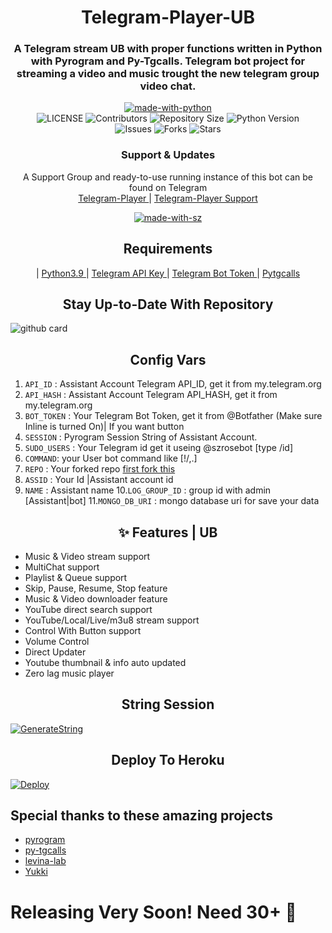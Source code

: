 <h1 align= center><b> Telegram-Player-UB </b></h1>
<h3 align = center> A Telegram stream UB with proper functions written in Python with Pyrogram and Py-Tgcalls. Telegram bot project for streaming a video and music trought the new telegram group video chat.</h3>

<p align="center">
<a href="https://python.org"><img src="http://forthebadge.com/images/badges/made-with-python.svg" alt="made-with-python"></a>
<br>
    <img src="https://img.shields.io/github/license/szsupunma/Telegram-Player?style=for-the-badge&logo=telegram" alt="LICENSE">
    <img src="https://img.shields.io/github/contributors/szsupunma/Telegram-Player?style=for-the-badge&logo=telegram" alt="Contributors">
    <img src="https://img.shields.io/github/repo-size/szsupunma/Telegram-Player?style=for-the-badge&logo=telegram" alt="Repository Size"> 
    <img src="https://img.shields.io/badge/python-3.9-green?style=for-the-badge&logo=appveyor" alt="Python Version">
 <br>   
    <img src="https://img.shields.io/github/issues/szsupunma/Telegram-Player?style=for-the-badge&logo=telegram" alt="Issues">
    <img src="https://img.shields.io/github/forks/szsupunma/Telegram-Player?style=for-the-badge&logo=telegram" alt="Forks">
    <img src="https://img.shields.io/github/stars/szsupunma/Telegram-Player?style=for-the-badge&logo=telegram" alt="Stars">
</p>

<h3 align="center">
    Support & Updates
</h3>

<p align="center">
    A Support Group and ready-to-use running instance of this bot can be found on Telegram <br>
    <a href="https://t.me/slbotzone"> Telegram-Player </a> |
    <a href="https://t.me/szteambots"> Telegram-Player Support </a>
</p>

<p align="center">
<a href="https://t.me/szteambots"><img src="http://forthebadge.com/images/badges/made-with-python.svg" alt="made-with-sz"></a>
</p>

<h2 align="center">
   Requirements
</h2>

<p align="center">
   | <a href="https://www.python.org/downloads/release/python-390/"> Python3.9 </a> 
   | <a href="https://docs.pyrogram.org/intro/setup#api-keys"> Telegram API Key </a> 
   | <a href="https://t.me/botfather"> Telegram Bot Token </a> 
   | <a href="http://git.io/pytgcalls"> Pytgcalls </a> 
</p>

<h2 align="center">
   Stay Up-to-Date With Repository
</h2>

![github card](https://github-readme-stats.vercel.app/api/pin/?username=szsupunma&repo=Telegram-Player&theme=dark) 

<h2 align="center">
   Config Vars
</h2>

1. `API_ID` : Assistant Account Telegram API_ID, get it from my.telegram.org
2. `API_HASH` : Assistant Account Telegram API_HASH, get it from my.telegram.org
3. `BOT_TOKEN` : Your Telegram Bot Token, get it from @Botfather (Make sure Inline is turned On)| If you want button
4. `SESSION` : Pyrogram Session String of Assistant Account.
5. `SUDO_USERS` : Your Telegram id get it useing @szrosebot [type /id]
6. `COMMAND`: your User bot command like [!/,.]
7. `REPO` : Your forked repo [first fork this](https://github.com/szsupunma/Telegram-Player/fork)
8. `ASSID` : Your Id |Assistant account id
9. `NAME` : Assistant name
10.`LOG_GROUP_ID` : group id with admin [Assistant|bot]
11.`MONGO_DB_URI` : mongo database uri for save your data




<h2 align="center">
   ✨ Features | UB
</h2>


- Music & Video stream support
- MultiChat support
- Playlist & Queue support
- Skip, Pause, Resume, Stop feature
- Music & Video downloader feature
- YouTube direct search support
- YouTube/Local/Live/m3u8 stream support
- Control With Button support
- Volume Control
- Direct Updater
- Youtube thumbnail & info auto updated
- Zero lag music player


<h2 align="center">
   String Session
</h2>

[![GenerateString](https://img.shields.io/badge/repl.it-generateString-yellowgreen)](https://replit.com/@vcsession/szteambots)

 
<h2 align="center">
   Deploy To Heroku
</h2>

[![Deploy](https://www.herokucdn.com/deploy/button.svg)](https://heroku.com/deploy?template=https://github.com/szsupunma/Telegram-Player)


## Special thanks to these amazing projects
- [pyrogram](https://github.com/pyrogram/pyrogram)
- [py-tgcalls](https://github.com/pytgcalls/pytgcalls)
- [levina-lab](https://github.com/levina-lab/video-stream)
- [Yukki](https://t.me/OfficialYukki)

# Releasing Very Soon! Need 30+ 🌟
